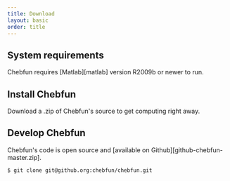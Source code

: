 ```yaml
---
title: Download
layout: basic
order: title
---
```


## System requirements

Chebfun requires [Matlab][matlab] version R2009b or newer to run.

## Install Chebfun

Download a .zip of Chebfun's source to get computing right away.

## Develop Chebfun

Chebfun's code is open source and
[available on Github][github-chebfun-master.zip].

```
$ git clone git@github.org:chebfun/chebfun.git
```
